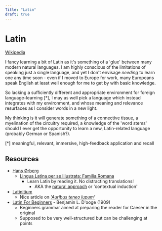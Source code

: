 ```yaml
---
Title: "Latin"
draft: true
---
```


# Latin

[Wikipedia](https://en.wiktionary.org/wiki/Category:Latin_language)

I fancy learning a bit of Latin as it's something of a 'glue' between many modern natural languages. I am highly conscious of the limitations of speaking just a single language, and yet I don't envisage *needing* to learn one any time soon - even if I moved to Europe for work, many Europeans speak English at least well enough for me to get by with basic knowledge.

So lacking a sufficiently different and appropriate environment for foreign language-learning [*], I may as well pick a language which instead integrates with my environment, and whose meaning and relevance resurfaces as I consider words in a new light. 

My thinking is it will generate something of a connective tissue, a myelination of the circuitry required, a knowledge of the 'word stems' should I ever get the opportunity to learn a new, Latin-related language (probably German or Spanish?).

[*] meaningful, relevant, immersive, high-feedback application and recall

## Resources

- [Hans Ørberg](https://en.wikipedia.org/wiki/Hans_%C3%98rberg)
  - [Lingua Latina per se Illustrata: Familia Romana](https://www.amazon.co.uk/dp/8493579858/)
    - Learn Latin by reading it. No distracting translations!
      - AKA the [natural approach](https://en.wikipedia.org/wiki/Natural_approach) or 'contextual induction'
- [Latinitium](https://www.latinitium.com/index/)
  - Nice article on [*'Auribus teneo lupum'*](https://www.latinitium.com/blog/auribus-teneo-lupum)
- [Latin For Beginners](http://www.gutenberg.org/files/18251/18251-h/simple.html) - Benjamin L. D'ooge (1909)
  - Beginners grammar aimed at preparing the reader for Caeser in the original
  - Supposed to be very well-structured but can be challenging at points
